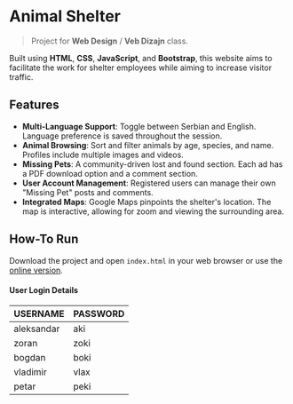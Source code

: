# Animal Shelter
> Project for **Web Design** / **Veb Dizajn** class.

Built using **HTML**, **CSS**, **JavaScript**, and **Bootstrap**, this website aims to facilitate the work for shelter employees while aiming to increase visitor traffic.

## Features

- **Multi-Language Support**: Toggle between Serbian and English. Language preference is saved throughout the session.
- **Animal Browsing**: Sort and filter animals by age, species, and name. Profiles include multiple images and videos.
- **Missing Pets**: A community-driven lost and found section. Each ad has a PDF download option and a comment section.
- **User Account Management**: Registered users can manage their own "Missing Pet" posts and comments.
- **Integrated Maps**: Google Maps pinpoints the shelter's location. The map is interactive, allowing for zoom and viewing the surrounding area.

## How-To Run

Download the project and open `index.html` in your web browser or use the [online version](https://renatusrs.github.io/VD-Project/).

#### User Login Details

|  USERNAME  |  PASSWORD  |
|------------|------------|
| aleksandar |     aki    |
|   zoran    |     zoki   |
|   bogdan   |     boki   |
|  vladimir  |     vlax   |
|   petar    |     peki   |
